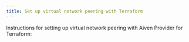 ```yaml
---
title: Set up virtual network peering with Terraform
---
```


Instructions for setting up virtual network peering with Aiven Provider
for Terraform:
